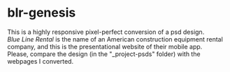 # blr-genesis

This is a highly responsive pixel-perfect conversion of a psd design.<br>
<i>Blue Line Rental</i> is the name of an American construction equipment rental company, and this is
the presentational website of their mobile app.<br>
Please, compare the design (in the "_project-psds" folder) with the webpages I converted.
